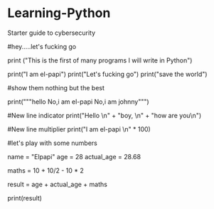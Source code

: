 # Learning-Python
Starter guide to cybersecurity


#hey.....let's fucking go


print ("This is the first of many programs I will write in Python")

print("I am el-papi")
print("Let's fucking go")
print("save the world")

#show them nothing but the best

print("""hello 
No,i am el-papi
No,i am johnny""")

#New line indicator
print("Hello \n" + "boy, \n" + "how are you\n")

#New line multiplier
print("I am el-papi \n" * 100)

#let's play with some numbers

name = "Elpapi"
age = 28
actual_age = 28.68

maths = 10 + 10/2 - 10 * 2

result = age + actual_age + maths

print(result)

